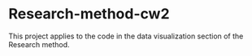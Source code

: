 # Research-method-cw2
This project applies to the code in the data visualization section of the Research method.
